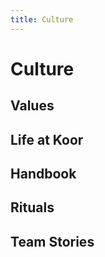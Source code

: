 ```yaml
---
title: Culture
---
```


# Culture

## Values


## Life at Koor


## Handbook


## Rituals


## Team Stories


